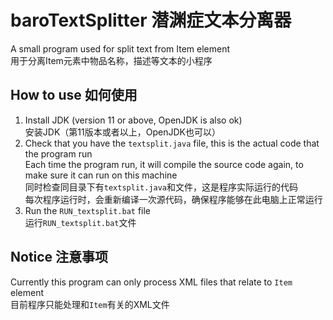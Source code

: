# baroTextSplitter 潜渊症文本分离器
A small program used for split text from Item element  
用于分离Item元素中物品名称，描述等文本的小程序  
## How to use 如何使用  
1. Install JDK (version 11 or above, OpenJDK is also ok)  
   安装JDK（第11版本或者以上，OpenJDK也可以）  
2. Check that you have the `textsplit.java` file, this is the actual code that the program run  
   Each time the program run, it will compile the source code again, to make sure it can run on this machine  
   同时检查同目录下有`textsplit.java`和文件，这是程序实际运行的代码  
   每次程序运行时，会重新编译一次源代码，确保程序能够在此电脑上正常运行  
3. Run the `RUN_textsplit.bat` file  
   运行`RUN_textsplit.bat`文件  
## Notice 注意事项  
Currently this program can only process XML files that relate to `Item` element  
目前程序只能处理和`Item`有关的XML文件  